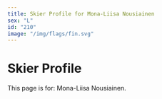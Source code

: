 ```yaml
---
title: Skier Profile for Mona-Liisa Nousiainen
sex: "L"
id: "210"
image: "/img/flags/fin.svg" 
---
```


# Skier Profile

This page is for: Mona-Liisa Nousiainen.
    